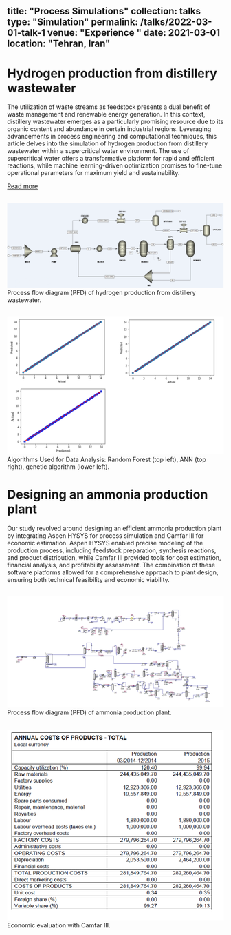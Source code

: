 title: "Process Simulations"
collection: talks
type: "Simulation"
permalink: /talks/2022-03-01-talk-1
venue: "Experience "
date: 2021-03-01
location: "Tehran, Iran"
---

Hydrogen production from distillery wastewater
======

The utilization of waste streams as feedstock presents a dual benefit of waste management and renewable energy generation. In this context, distillery wastewater emerges as a particularly promising resource due to its organic content and abundance in certain industrial regions. Leveraging advancements in process engineering and computational techniques, this article delves into the simulation of hydrogen production from distillery wastewater within a supercritical water environment. The use of supercritical water offers a transformative platform for rapid and efficient reactions, while machine learning-driven optimization promises to fine-tune operational parameters for maximum yield and sustainability. 

<a href="https://shahabdavoudi.github.io/talks/2022-03-01-talk-1" rel="permalink">Read more</a>

<br/><img src='/images/aspensim.png'>
Process flow diagram (PFD) of hydrogen production from distillery wastewater.

<br/><img src='/images/mlaspen.png'>
Algorithms Used for Data Analysis: Random Forest (top left), ANN (top right), genetic algorithm (lower left).



Designing an ammonia production plant 
======

Our study revolved around designing an efficient ammonia production plant by integrating Aspen HYSYS for process simulation and Camfar III for economic estimation. Aspen HYSYS enabled precise modeling of the production process, including feedstock preparation, synthesis reactions, and product distribution, while Camfar III provided tools for cost estimation, financial analysis, and profitability assessment. The combination of these software platforms allowed for a comprehensive approach to plant design, ensuring both technical feasibility and economic viability.


<br/><img src='/images/ammonia.png'>
Process flow diagram (PFD) of ammonia production plant.

<br/><img src='/images/cost.png'>
Economic evaluation with Camfar III.
